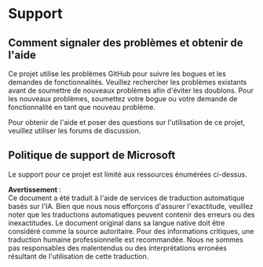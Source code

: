 # Support

## Comment signaler des problèmes et obtenir de l'aide  

Ce projet utilise les problèmes GitHub pour suivre les bogues et les demandes de fonctionnalités. Veuillez rechercher les problèmes existants avant de soumettre de nouveaux problèmes afin d'éviter les doublons. Pour les nouveaux problèmes, soumettez votre bogue ou votre demande de fonctionnalité en tant que nouveau problème.

Pour obtenir de l'aide et poser des questions sur l'utilisation de ce projet, veuillez utiliser les forums de discussion.

## Politique de support de Microsoft  

Le support pour ce projet est limité aux ressources énumérées ci-dessus.

**Avertissement** :  
Ce document a été traduit à l'aide de services de traduction automatique basés sur l'IA. Bien que nous nous efforçons d'assurer l'exactitude, veuillez noter que les traductions automatiques peuvent contenir des erreurs ou des inexactitudes. Le document original dans sa langue native doit être considéré comme la source autoritaire. Pour des informations critiques, une traduction humaine professionnelle est recommandée. Nous ne sommes pas responsables des malentendus ou des interprétations erronées résultant de l'utilisation de cette traduction.